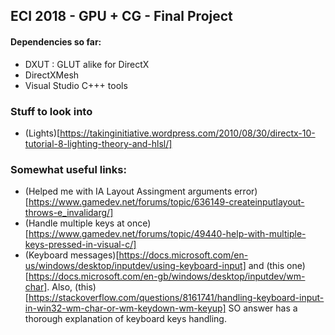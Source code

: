 ## ECI 2018 - GPU + CG - Final Project

#### Dependencies so far:
- DXUT : GLUT alike for DirectX
- DirectXMesh
- Visual Studio C+++ tools

### Stuff to look into
- (Lights)[https://takinginitiative.wordpress.com/2010/08/30/directx-10-tutorial-8-lighting-theory-and-hlsl/]

### Somewhat useful links:
- (Helped me with IA Layout Assingment arguments error)[https://www.gamedev.net/forums/topic/636149-createinputlayout-throws-e_invalidarg/]
- (Handle multiple keys at once)[https://www.gamedev.net/forums/topic/49440-help-with-multiple-keys-pressed-in-visual-c/]
- (Keyboard messages)[https://docs.microsoft.com/en-us/windows/desktop/inputdev/using-keyboard-input] and (this one)[https://docs.microsoft.com/en-gb/windows/desktop/inputdev/wm-char]. Also, (this)[https://stackoverflow.com/questions/8161741/handling-keyboard-input-in-win32-wm-char-or-wm-keydown-wm-keyup] SO answer has a thorough explanation of keyboard keys handling.
